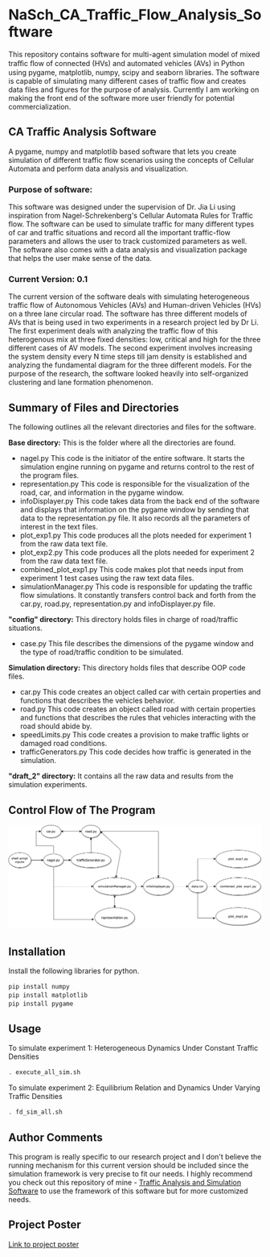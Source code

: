 # NaSch_CA_Traffic_Flow_Analysis_Software

This repository contains software for multi-agent simulation model of mixed traﬃc ﬂow of connected (HVs) and automated vehicles
(AVs) in Python using pygame, matplotlib, numpy, scipy and seaborn libraries. The software is capable of simulating many
different cases of traffic flow and creates data files and figures for the purpose of analysis. Currently I am working on
making the front end of the software more user friendly for potential commercialization.

## CA Traffic Analysis Software

A pygame, numpy and matplotlib based software that lets you create simulation of different traffic flow scenarios using
the concepts of Cellular Automata and perform data analysis and visualization.

### Purpose of software:

This software was designed under the supervision of Dr. Jia Li using inspiration from Nagel-Schrekenberg's Cellular Automata Rules for Traffic flow. The software can be used to simulate traffic for many different types of car and traffic situations and record all the important traffic-flow parameters and allows the user to track customized parameters as well. The software also comes with a data analysis and visualization package that helps the user make sense of the data.

### Current Version: 0.1

The current version of the software deals with simulating heterogeneous traffic flow of Autonomous Vehicles (AVs) and Human-driven Vehicles (HVs) on a three lane circular road. The software has three different models of AVs that is being used in two experiments in a research project led by Dr Li. The first experiment deals with analyzing the traffic flow of this heterogenous mix at three fixed densities: low, critical and high for the three different cases of AV models. The second experiment involves increasing the system density every N time steps till jam density is established and analyzing the fundamental diagram for the three different models. For the purpose of the research, the software looked heavily into self-organized clustering and lane formation phenomenon.

## Summary of Files and Directories
The following outlines all the relevant directories and files for the software.

**Base directory:** This is the folder where all the directories are found.
- nagel.py
 This code is the initiator of the entire software. It starts the simulation engine running on pygame and returns control to the rest of the program files.
- representation.py
This code is responsible for the visualization of the road, car, and information in the pygame window.
- infoDisplayer.py
This code takes data from the back end of the software and displays that information on the pygame window by sending that data to the representation.py file. It also records all the parameters of interest in the text files.
- plot_exp1.py
This code produces all the plots needed for experiment 1 from the raw data text file.
- plot_exp2.py
This code produces all the plots needed for experiment 2 from the raw data text file.
- combined_plot_exp1.py
This code makes plot that needs input from experiment 1 test cases using the raw text data files.
- simulationManager.py
This code is responsible for updating the traffic flow simulations. It constantly transfers control back and forth from the car.py, road.py, representation.py and infoDisplayer.py file.

**"config" directory:** This directory holds files in charge of road/traffic situations.
- case.py
This file describes the dimensions of the pygame window and the type of road/traffic condition to be simulated.

**Simulation directory:** This directory holds files that describe OOP code files.
- car.py
This code creates an object called car with certain properties and functions that describes the vehicles behavior.
- road.py
This code creates an object called road with certain properties and functions that describes the rules that vehicles interacting with the road should abide by.
- speedLimits.py
This code creates a provision to make traffic lights or damaged road conditions.
- trafficGenerators.py
This code decides how traffic is generated in the simulation.

**"draft_2" directory:** It contains all the raw data and results from the simulation experiments.

## Control Flow of The Program

![control flow](control_flow.png)

## Installation
Install the following libraries for python.
```bash
pip install numpy
pip install matplotlib 
pip install pygame
```

## Usage
To simulate experiment 1: Heterogeneous Dynamics Under Constant Traffic Densities 
```bash
. execute_all_sim.sh
```
To simulate experiment 2: Equilibrium Relation and Dynamics Under Varying Traffic Densities
```bash
. fd_sim_all.sh
```
## Author Comments
This program is really specific to our research project and I don't believe the running mechanism for this current version should be included since the simulation framework is very precise to fit our needs. I highly recommend you check out this repository of mine - [Traffic Analysis and Simulation Software](https://github.com/shanto268/comprehensive_simulation_traffic_analysis_software) to use the framework of this software but for more customized needs.

## Project Poster
[Link to project poster](https://www.depts.ttu.edu/true/undergraduate-research-conference/2020/poster-files/poster_shanto.pdf)
